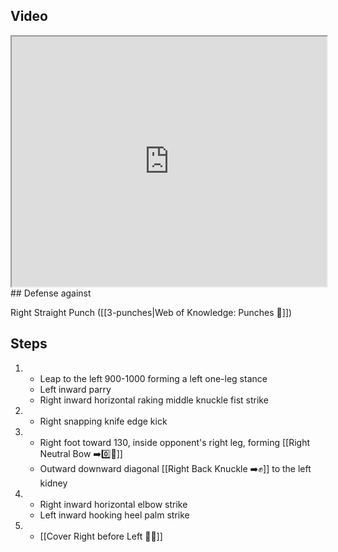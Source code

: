 ## Video

<iframe src="https://www.youtube.com/embed/IXZ6kr4VHQw?start=385&end=224" width="100%" height="400"></iframe>
## Defense against

Right Straight Punch ([[3-punches|Web of Knowledge: Punches 👊]])

## Steps

1.  - Leap to the left 900-1000 forming a left one-leg stance
    - Left inward parry
    - Right inward horizontal raking middle knuckle fist strike
2.  - Right snapping knife edge kick
3.  - Right foot toward 130, inside opponent's right leg, forming [[Right Neutral Bow ➡️0️⃣🦶]]
    - Outward downward diagonal [[Right Back Knuckle ➡️✊]] to the left kidney
4.  - Right inward horizontal elbow strike
    - Left inward hooking heel palm strike
5.  - [[Cover Right before Left 🦶🔄]]
